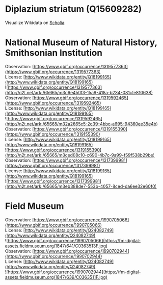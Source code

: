 
Diplazium striatum (Q15609282)
==============================
  
Visualize Wikidata on [Scholia](https://scholia.toolforge.org/taxon/Q15609282)
# National Museum of Natural History, Smithsonian Institution
  
Observation: [https://www.gbif.org/occurrence/1319577363](https://www.gbif.org/occurrence/1319577363)  
License: [http://www.wikidata.org/entity/Q18199165](http://www.wikidata.org/entity/Q18199165)  
![https://www.gbif.org/occurrence/1319577363](http://n2t.net/ark:/65665/m3c6e450f3-15a9-418a-b234-081cfe810638)  
Observation: [https://www.gbif.org/occurrence/1319592465](https://www.gbif.org/occurrence/1319592465)  
License: [http://www.wikidata.org/entity/Q18199165](http://www.wikidata.org/entity/Q18199165)  
![https://www.gbif.org/occurrence/1319592465](http://n2t.net/ark:/65665/m32a2665c5-2c39-4bbc-a695-94360ee35e4b)  
Observation: [https://www.gbif.org/occurrence/1319155390](https://www.gbif.org/occurrence/1319155390)  
License: [http://www.wikidata.org/entity/Q18199165](http://www.wikidata.org/entity/Q18199165)  
![https://www.gbif.org/occurrence/1319155390](http://n2t.net/ark:/65665/m3ced08c10-c690-4b7c-9a99-f59f538b29be)  
Observation: [https://www.gbif.org/occurrence/1317399981](https://www.gbif.org/occurrence/1317399981)  
License: [http://www.wikidata.org/entity/Q18199165](http://www.wikidata.org/entity/Q18199165)  
![https://www.gbif.org/occurrence/1317399981](http://n2t.net/ark:/65665/m3eb388de7-553b-4057-8ced-da6ee32e60f0)
# Field Museum
  
Observation: [https://www.gbif.org/occurrence/1990705066](https://www.gbif.org/occurrence/1990705066)  
License: [http://www.wikidata.org/entity/Q24082749](http://www.wikidata.org/entity/Q24082749)  
![https://www.gbif.org/occurrence/1990705066](https://fm-digital-assets.fieldmuseum.org/1847/641/C0363513F.jpg)  
Observation: [https://www.gbif.org/occurrence/1990702944](https://www.gbif.org/occurrence/1990702944)  
License: [http://www.wikidata.org/entity/Q24082749](http://www.wikidata.org/entity/Q24082749)  
![https://www.gbif.org/occurrence/1990702944](https://fm-digital-assets.fieldmuseum.org/1847/639/C0363511F.jpg)